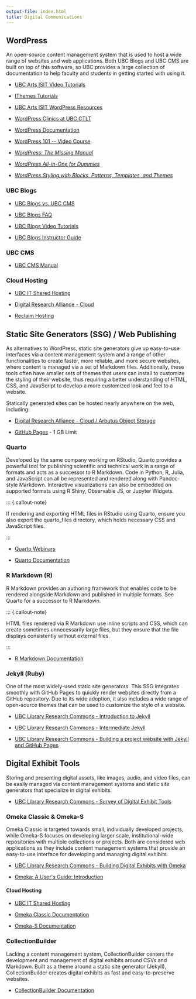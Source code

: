 ```yaml
---
output-file: index.html
title: Digital Communications
---
```


## WordPress

An open-source content management system that is used to host a wide range of
websites and web applications. Both UBC Blogs and UBC CMS are built on top of
this software, so UBC provides a large collection of documentation to help
faculty and students in getting started with using it.

- [UBC Arts ISIT Video Tutorials](https://isit.web.arts.ubc.ca/video-tutorial-introduction-to-ubc-cms/)

- [IThemes Tutorials](https://ithemes.com/tutorials/)

- [UBC Arts ISIT WordPress Resources](https://isit.arts.ubc.ca/resources/)

- [WordPress Clinics at UBC CTLT](https://events.ctlt.ubc.ca/?s=wordpress)

- [WordPress Documentation](https://wordpress.org/documentation/)

- [WordPress 101 -- Video Course](https://learning.oreilly.com/videos/wordpress-101/9781800566415/?sso_link=yes&sso_link_from=univ-british-columbia)

- _[WordPress: The Missing Manual](https://go.exlibris.link/qfbFTbLz)_

- _[WordPress All-in-One for Dummies](https://learning.oreilly.com/library/view/wordpress-all-in-one-for/9781394225385/)_

- _[WordPress Styling with Blocks, Patterns, Templates, and Themes](https://learning.oreilly.com/library/view/wordpress-styling-with/9781804618509/)_

### UBC Blogs

- [UBC Blogs vs. UBC CMS](https://support.cms.ubc.ca/cms-manual/getting-started/differences-between-ubc-cms-and-ubc-blogs/)

- [UBC Blogs FAQ](https://blogs.ubc.ca/faq/)

- [UBC Blogs Video Tutorials](https://wiki.ubc.ca/UBC_Blogs_Screencasts)

- [UBC Blogs Instructor Guide](https://lthub.ubc.ca/guides/ubc-blogs-instructor-guide/)

### UBC CMS

- [UBC CMS Manual](https://support.cms.ubc.ca/cms-manual/)

### Cloud Hosting

- [UBC IT Shared Hosting](https://it.ubc.ca/services/web-servers-storage/shared-web-hosting)

- [Digital Research Alliance - Cloud](https://docs.alliancecan.ca/wiki/Cloud#Preparing_your_request)

- [Reclaim Hosting](https://www.reclaimhosting.com/)

## Static Site Generators (SSG) / Web Publishing

As alternatives to WordPress, static site generators give up easy-to-use
interfaces via a content management system and a range of other functionalities
to create faster, more reliable, and more secure websites, where content is
managed via a set of Markdown files. Additionally, these tools often have
smaller sets of themes that users can install to customize the styling of their
website, thus requiring a better understanding of HTML, CSS, and JavaScript to
develop a more customized look and feel to a website.

Statically generated sites can be hosted nearly anywhere on the web, including:

- [Digital Research Alliance - Cloud / Arbutus Object Storage](https://docs.alliancecan.ca/wiki/Arbutus_object_storage)

- [GitHub Pages](https://docs.github.com/en/pages) - 1 GB Limit

### Quarto

Developed by the same company working on RStudio, Quarto provides a powerful
tool for publishing scientific and technical work in a range of formats and acts
as a successor to R Markdown. Code in Python, R, Julia, and JavaScript can all
be represented and rendered along with Pandoc-style Markdown. Interactive
visualizations can also be embedded on supported formats using R Shiny,
Observable JS, or Jupyter Widgets.

::: {.callout-note}

If rendering and exporting HTML files in RStudio using Quarto, ensure you also
export the quarto_files directory, which holds necessary CSS and JavaScript
files.

:::

- [Quarto Webinars](https://mint.westdri.ca/tools/quarto_webinar.html)

- [Quarto Documentation](https://quarto.org/docs/guide/)

### R Markdown (R)

R Markdown provides an authoring framework that enables code to be rendered
alongside Markdown and published in multiple formats. See Quarto for a successor
to R Markdown.

::: {.callout-note}

HTML files rendered via R Markdown use inline scripts and CSS, which can create
sometimes unnecessarily large files, but they ensure that the file displays
consistently without external files.

:::

- [R Markdown Documentation](https://rmarkdown.rstudio.com/lesson-1.html)

### Jekyll (Ruby)

One of the most widely-used static site generators. This SSG integrates smoothly
with GitHub Pages to quickly render websites directly from a GitHub repository.
Due to its wide adoption, it also includes a wide range of open-source themes
that can be used to customize the style of a website.

- [UBC Library Research Commons - Introduction to Jekyll](https://ubc-library-rc.github.io/intro-jekyll)

- [UBC Library Research Commons - Intermediate Jekyll](https://ubc-library-rc.github.io/intermediate-Jekyll/)

- [UBC Library Research Commons - Building a project website with Jekyll and GitHub Pages](https://ubc-library-rc.github.io/intro-project-sites/)

## Digital Exhibit Tools

Storing and presenting digital assets, like images, audio, and video files, can
be easily managed via content management systems and static site generators that
specialize in digital exhibits.

- [UBC Library Research Commons - Survey of Digital Exhibit Tools](https://ubc-library-rc.github.io/digital-exhibits-survey/)

### Omeka Classic & Omeka-S

Omeka Classic is targeted towards small, individually developed projects, while
Omeka-S focuses on developing larger scale, institutional-wide repositories with
multiple collections or projects. Both are considered web applications as they
include content management systems that provide an easy-to-use interface for
developing and managing digital exhibits.

- [UBC Library Research Commons - Building Digital Exhibits with Omeka](https://github.com/ubc-library-rc/intro-omeka)

- [Omeka: A User's Guide: Introduction](https://guides.library.illinois.edu/omeka/intro)

#### Cloud Hosting

- [UBC IT Shared Hosting](https://it.ubc.ca/services/web-servers-storage/shared-web-hosting)

- [Omeka Classic Documentation](https://omeka.org/classic/docs/)

- [Omeka-S Documentation](https://omeka.org/s/docs/user-manual/)

### CollectionBuilder

Lacking a content management system, CollectionBuilder centers the development
and management of digital exhibits around CSVs and Markdown. Built as a theme
around a static site generator (Jekyll), CollectionBuilder creates digital
exhibits as fast and easy-to-preserve websites.

- [CollectionBuilder Documentation](https://collectionbuilder.github.io/cb-docs/)
